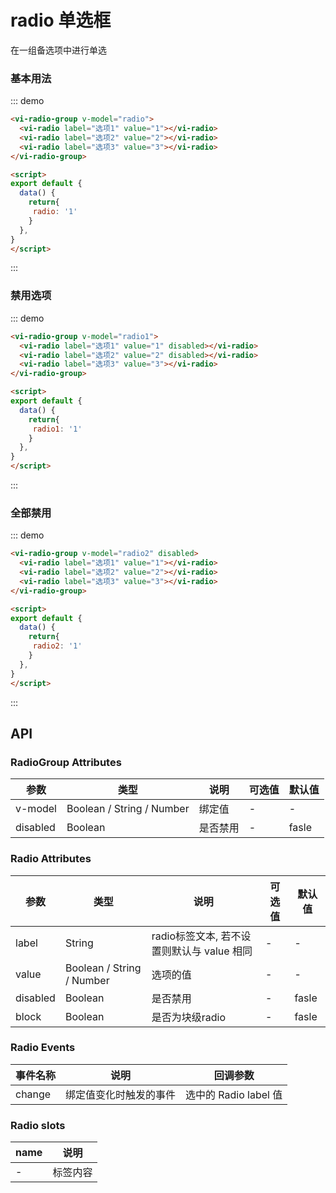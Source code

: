 <script>
export default {
  data() {
    return{
     radio: '1',
     radio1: '1',
     radio2: '1'
    }
  },
  methods: {
    
  },
}
</script>

# radio 单选框
在一组备选项中进行单选

### 基本用法
::: demo
``` html
<vi-radio-group v-model="radio">
  <vi-radio label="选项1" value="1"></vi-radio>
  <vi-radio label="选项2" value="2"></vi-radio>
  <vi-radio label="选项3" value="3"></vi-radio>
</vi-radio-group>

<script>
export default {
  data() {
    return{
     radio: '1'
    }
  },
}
</script>
```
:::

### 禁用选项
::: demo
``` html
<vi-radio-group v-model="radio1">
  <vi-radio label="选项1" value="1" disabled></vi-radio>
  <vi-radio label="选项2" value="2" disabled></vi-radio>
  <vi-radio label="选项3" value="3"></vi-radio>
</vi-radio-group>

<script>
export default {
  data() {
    return{
     radio1: '1'
    }
  },
}
</script>
```
:::

### 全部禁用
::: demo
``` html
<vi-radio-group v-model="radio2" disabled>
  <vi-radio label="选项1" value="1"></vi-radio>
  <vi-radio label="选项2" value="2"></vi-radio>
  <vi-radio label="选项3" value="3"></vi-radio>
</vi-radio-group>

<script>
export default {
  data() {
    return{
     radio2: '1'
    }
  },
}
</script>
```
:::

## API
### RadioGroup Attributes

|参数|类型|说明|可选值|默认值|
|-|-|-|-|-|
|v-model|Boolean / String / Number|绑定值|-|-|
|disabled|Boolean|是否禁用|-|fasle|


### Radio Attributes
|参数|类型|说明|可选值|默认值|
|-|-|-|-|-|
|label|String|radio标签文本, 若不设置则默认与 value 相同|-|-|
|value|Boolean / String / Number|选项的值|-|-|
|disabled|Boolean|是否禁用|-|fasle|
|block|Boolean|是否为块级radio|-|fasle|

### Radio Events
|事件名称|说明|回调参数|
|-|-|-|
|change|绑定值变化时触发的事件|选中的 Radio label 值|

### Radio slots
|name | 说明|
|-|-|
|-|标签内容|
